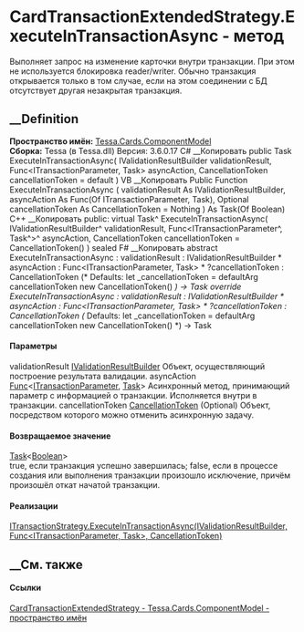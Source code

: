 # CardTransactionExtendedStrategy.ExecuteInTransactionAsync - метод
Выполняет запрос на изменение карточки внутри транзакции. При этом не
используется блокировка reader/writer. Обычно транзакция открывается только в
том случае, если на этом соединении с БД отсутствует другая незакрытая
транзакция.
## __Definition
 **Пространство имён:**
[Tessa.Cards.ComponentModel](N_Tessa_Cards_ComponentModel.htm)  
 **Сборка:** Tessa (в Tessa.dll) Версия: 3.6.0.17
C# __Копировать
     public Task<bool> ExecuteInTransactionAsync(
    	IValidationResultBuilder validationResult,
    	Func<ITransactionParameter, Task> asyncAction,
    	CancellationToken cancellationToken = default
    )
VB __Копировать
     Public Function ExecuteInTransactionAsync ( 
    	validationResult As IValidationResultBuilder,
    	asyncAction As Func(Of ITransactionParameter, Task),
    	Optional cancellationToken As CancellationToken = Nothing
    ) As Task(Of Boolean)
C++ __Копировать
     public:
    virtual Task<bool>^ ExecuteInTransactionAsync(
    	IValidationResultBuilder^ validationResult, 
    	Func<ITransactionParameter^, Task^>^ asyncAction, 
    	CancellationToken cancellationToken = CancellationToken()
    ) sealed
F# __Копировать
     abstract ExecuteInTransactionAsync : 
            validationResult : IValidationResultBuilder * 
            asyncAction : Func<ITransactionParameter, Task> * 
            ?cancellationToken : CancellationToken 
    (* Defaults:
            let _cancellationToken = defaultArg cancellationToken new CancellationToken()
    *)
    -> Task<bool> 
    override ExecuteInTransactionAsync : 
            validationResult : IValidationResultBuilder * 
            asyncAction : Func<ITransactionParameter, Task> * 
            ?cancellationToken : CancellationToken 
    (* Defaults:
            let _cancellationToken = defaultArg cancellationToken new CancellationToken()
    *)
    -> Task<bool> 
#### Параметры
validationResult
[IValidationResultBuilder](T_Tessa_Platform_Validation_IValidationResultBuilder.htm)
    Объект, осуществляющий построение результата валидации.
asyncAction
[Func](https://learn.microsoft.com/dotnet/api/system.func-2)<[ITransactionParameter](T_Tessa_Platform_Data_ITransactionParameter.htm),
[Task](https://learn.microsoft.com/dotnet/api/system.threading.tasks.task)>
     Асинхронный метод, принимающий параметр с информацией о транзакции. Исполняется внутри в транзакции. 
cancellationToken
[CancellationToken](https://learn.microsoft.com/dotnet/api/system.threading.cancellationtoken)
(Optional)
    Объект, посредством которого можно отменить асинхронную задачу.
#### Возвращаемое значение
[Task](https://learn.microsoft.com/dotnet/api/system.threading.tasks.task-1)<[Boolean](https://learn.microsoft.com/dotnet/api/system.boolean)>  
true, если транзакция успешно завершилась; false, если в процессе создания или
выполнения транзакции произошло исключение, причём произошёл откат начатой
транзакции.
#### Реализации
[ITransactionStrategy.ExecuteInTransactionAsync(IValidationResultBuilder,
Func<ITransactionParameter, Task>,
CancellationToken)](M_Tessa_Platform_Data_ITransactionStrategy_ExecuteInTransactionAsync.htm)  
##  __См. также
#### Ссылки
[CardTransactionExtendedStrategy -
](T_Tessa_Cards_ComponentModel_CardTransactionExtendedStrategy.htm)
[Tessa.Cards.ComponentModel - пространство
имён](N_Tessa_Cards_ComponentModel.htm)
